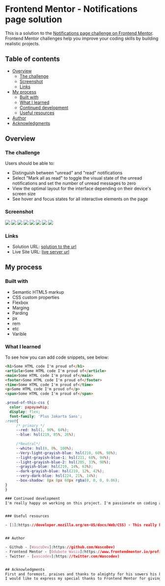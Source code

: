 # Frontend Mentor - Notifications page solution

This is a solution to the [Notifications page challenge on Frontend Mentor](https://www.frontendmentor.io/challenges/notifications-page-DqK5QAmKbC). Frontend Mentor challenges help you improve your coding skills by building realistic projects. 

## Table of contents

- [Overview](#overview)
  - [The challenge](#the-challenge)
  - [Screenshot](#screenshot)
  - [Links](#links)
- [My process](#my-process)
  - [Built with](#built-with)
  - [What I learned](#what-i-learned)
  - [Continued development](#continued-development)
  - [Useful resources](#useful-resources)
- [Author](#author)
- [Acknowledgments](#acknowledgments)

## Overview

### The challenge

Users should be able to:
- Distinguish between "unread" and "read" notifications
- Select "Mark all as read" to toggle the visual state of the unread notifications and set the number of unread messages to zero
- View the optimal layout for the interface depending on their device's screen size
- See hover and focus states for all interactive elements on the page

### Screenshot

![](./screenshot/Screen%20Shot_moblie1.png)
![](./screenshot/Screen%20Shot_moblie2.png)
![](./screenshot/Screen%20Shot%20tab1.png)
![](./screenshot/Screen%20Shot%20tab2.png)
![](./screenshot/Screen%20Shot%20_desktop1.png)
![](./screenshot/Screen%20shoot_desktop2.png)
![](./screenshot/Screen%20Shot_moblie1.png)
![](./screenshot/Screen%20Shot_moblie1.png)

### Links

- Solution URL: [solution to the url](https://www.frontendmentor.io/solutions/html-css-css-properties-flex-padding-margin-media-queries-dkj5vxzBXL)
- Live Site URL: [live server url](https://notificationwascodev.netlify.app/)

## My process

### Built with

- Semantic HTML5 markup
- CSS custom properties
- Flexbox
- Marging
- Parding
- px
- rem
- etc
- Varible


### What I learned



To see how you can add code snippets, see below:

```html
<h1>Some HTML code I'm proud of</h1>
<article>Some HTML code I'm proud of</article>
<main>Some HTML code I'm proud of</main>
<footer>Some HTML code I'm proud of</footer>
<time>Some HTML code I'm proud of</time>
<p>Some HTML code I'm proud of</p>
<span>Some HTML code I'm proud of</span>
```
```css
.proud-of-this-css {
  color: papayawhip;
  display: flex;
  font-family: 'Plus Jakarta Sans';
:root{
     /* primary */
     --red: hsl(1, 90%, 64%);
     --blue: hsl(219, 85%, 26%);
     
     /*Neutral*/
     --white: hsl(0, 0%, 100%);
     --Very-light-grayish-blue: hsl(210, 60%, 98%);
     --light-grayish-blue-1: hsl(211, 68%, 94%);
     --light-grayish-blue-2: hsl(205, 33%, 90%);
     --grayish-blue: hsl(219, 14%, 63%);
     --dark-grayish-blue: hsl(219, 12%, 42%);
     --very-dark-blue: hsl(224, 21%, 14%);
     --box-shadow: 8px 8px 60px rgba(0, 0, 0, 0.06);
}
}

### Continued development
I'm really happy on working on this project. I'm passionate on coding and i'm looking foward to take my skill to new level working with html, css, boostrap, tailwindcss, javascript, react, next js, node and much more also looking for a team to collaborate with on working on a realife project.


### Useful resources

- [1](https://developer.mozilla.org/en-US/docs/Web/CSS) - This really help me in better understanding of css. I really liked this pattern and will use it going forward.


## Author

- Github - [WascoDev](https://github.com/WascoDev)
- Frontend Mentor - [Odubote Wasiu](https://www.frontendmentor.io/profile/Wasco123)
- Twitter - [wascodev](https://twitter.com/Wascodev)


## Acknowledgments
First and foremost, praises and thanks to almighty for his sowers his blessing through out my resarch successfully.
I would like to express my special thanks to Frontend Mentor for giving me this challenge to do. it really hepful for me and i gain a lot experience from this project, I am eternally grateful to you.


